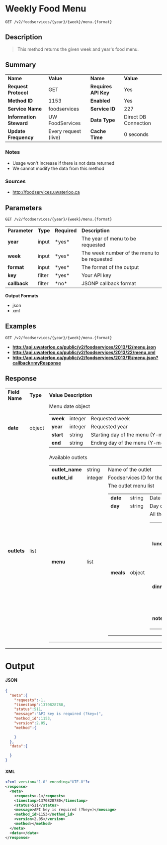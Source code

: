 # Weekly Food Menu

```
GET /v2/foodservices/{year}/{week}/menu.{format}
```

## Description

> This method returns the given week and year's food menu.

## Summary

<table>
  <tr>
    <td><b>Name</b></td>
    <td><b>Value</b></td>
    <td><b><b>Name</b></b></td>
    <td><b>Value</b></td>
  </tr>
  <tr>
    <td><b>Request Protocol</b></td>
    <td>GET</td>
    <td><b>Requires API Key</b></td>
    <td>Yes</td>
  </tr>
  <tr>
    <td><b>Method ID</b></td>
    <td>1153</td>
    <td><b>Enabled</b></td>
    <td>Yes</td>
  </tr>
  <tr>
    <td><b>Service Name</b></td>
    <td>foodservices</td>
    <td><b>Service ID</b></td>
    <td>227</td>
  </tr>
  <tr>
    <td><b>Information Steward</b></td>
    <td>UW FoodServices</td>
    <td><b>Data Type</b></td>
    <td>Direct DB Connection</td>
  </tr>
  <tr>
    <td><b>Update Frequency</b></td>
    <td>Every request (live)</td>
    <td><b>Cache Time</b></td>
    <td>0 seconds</td>
  </tr>
</table>


### Notes

- Usage won't increase if there is not data returned
- We cannot modify the data from this method


### Sources

- http://foodservices.uwaterloo.ca


## Parameters

```
GET /v2/foodservices/{year}/{week}/menu.{format}
```

<table>
  <tr>
    <td><b>Parameter</b></td>
    <td><b>Type</b></td>
    <td><b><b>Required</b></b></td>
    <td><b>Description</b></td>
  </tr>
  <tr>
    <td><b>year</b></td>
    <td>input</td>
    <td>*yes*</td>
    <td>The year of menu to be requested</td>
  </tr>
  <tr>
    <td><b>week</b></td>
    <td>input</td>
    <td>*yes*</td>
    <td>The week number of the menu to be requested</td>
  </tr>
  <tr>
    <td><b>format</b></td>
    <td>input</td>
    <td>*yes*</td>
    <td>The format of the output</td>
  </tr>
  <tr>
    <td><b>key</b></td>
    <td>filter</td>
    <td>*yes*</td>
    <td>Your API key</td>
  </tr>
  <tr>
    <td><b>callback</b></td>
    <td>filter</td>
    <td>*no*</td>
    <td>JSONP callback format</td>
  </tr>
</table>

**Output Formats**

- json
- xml


## Examples

```
GET /v2/foodservices/{year}/{week}/menu.{format}
```

- **http://api.uwaterloo.ca/public/v2/foodservices/2013/12/menu.json**
- **http://api.uwaterloo.ca/public/v2/foodservices/2013/22/menu.xml**
- **http://api.uwaterloo.ca/public/v2/foodservices/2013/15/menu.json?callback=myResponse**


## Response

<table>
  <tr>
    <td><b>Field Name</b></td>
    <td><b>Type</b></td>
    <td><b>Value Description</b></td>
  </tr>
  <tr>
    <td><b>date</b></td>
    <td>object</td>
    <td>Menu date object<br><table>
  <tr>
    <td><b>week</b></td>
    <td>integer</td>
    <td>Requested week</td>
  </tr>
  <tr>
    <td><b>year</b></td>
    <td>integer</td>
    <td>Requested year</td>
  </tr>
  <tr>
    <td><b>start</b></td>
    <td>string</td>
    <td>Starting day of the menu (Y-m-d)</td>
  </tr>
  <tr>
    <td><b>end</b></td>
    <td>string</td>
    <td>Ending day of the menu (Y-m-d)</td>
  </tr>
</table>
</td>
  </tr>
  <tr>
    <td><b>outlets</b></td>
    <td>list</td>
    <td>Available outlets<br><table>
  <tr>
    <td><b>outlet_name</b></td>
    <td>string</td>
    <td>Name of the outlet</td>
  </tr>
  <tr>
    <td><b>outlet_id</b></td>
    <td>integer</td>
    <td>Foodservices ID for the outlet</td>
  </tr>
  <tr>
    <td><b>menu</b></td>
    <td>list</td>
    <td>The outlet menu list<br><table>
  <tr>
    <td><b>date</b></td>
    <td>string</td>
    <td>Date of the menu (Y-m-d)</td>
  </tr>
  <tr>
    <td><b>day</b></td>
    <td>string</td>
    <td>Day of the week</td>
  </tr>
  <tr>
    <td><b>meals</b></td>
    <td>object</td>
    <td>All the meals for the day<br><table>
  <tr>
    <td><b>lunch</b></td>
    <td>list</td>
    <td>Lunch menu items<br><table>
  <tr>
    <td><b>product_name</b></td>
    <td>string</td>
  </tr>
  <tr>
    <td><b>diet_type</b></td>
    <td>string</td>
  </tr>
  <tr>
    <td><b>product_id</b></td>
    <td>integer</td>
  </tr>
</table>
</td>
  </tr>
  <tr>
    <td><b>dinner</b></td>
    <td>list</td>
    <td>Dinner menu<br><table>
  <tr>
    <td><b>product_name</b></td>
    <td>string</td>
  </tr>
  <tr>
    <td><b>diet_type</b></td>
    <td>string</td>
  </tr>
  <tr>
    <td><b>product_id</b></td>
    <td>integer</td>
  </tr>
</table>
</td>
  </tr>
  <tr>
    <td><b>notes</b></td>
    <td>string</td>
    <td>Additional announcements for the day</td>
  </tr>
</table>
</td>
  </tr>
</table>
</td>
  </tr>
</table>
</td>
  </tr>
</table>


# Output

#### JSON

```json
{
  "meta":{
    "requests":-1,
    "timestamp":1370828780,
    "status":511,
    "message":"API key is required (?key=)",
    "method_id":1153,
    "version":2.05,
    "method":{
      
    }
  },
  "data":{
    
  }
}
```

#### XML

```xml
<?xml version="1.0" encoding="UTF-8"?>
<response>
  <meta>
    <requests>-1</requests>
    <timestamp>1370828780</timestamp>
    <status>511</status>
    <message>API key is required (?key=)</message>
    <method_id>1153</method_id>
    <version>2.05</version>
    <method></method>
  </meta>
  <data></data>
</response>
```

